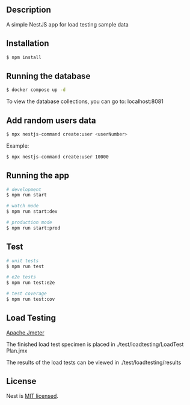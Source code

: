 ## Description

A simple NestJS app for load testing sample data

## Installation

```bash
$ npm install
```

## Running the database
```bash
$ docker compose up -d
```
To view the database collections, you can go to: localhost:8081

## Add random users data
```bash
$ npx nestjs-command create:user <userNumber>
```

Example: 

```bash
$ npx nestjs-command create:user 10000
```

## Running the app

```bash
# development
$ npm run start

# watch mode
$ npm run start:dev

# production mode
$ npm run start:prod
```

## Test

```bash
# unit tests
$ npm run test

# e2e tests
$ npm run test:e2e

# test coverage
$ npm run test:cov
```
## Load Testing
[Apache Jmeter](https://jmeter.apache.org/download_jmeter.cgi)

The finished load test specimen is placed in ./test/loadtesting/LoadTest Plan.jmx

The results of the load tests can be viewed in ./test/loadtesting/results

## License

Nest is [MIT licensed](LICENSE).
